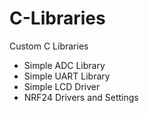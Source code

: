 # C-Libraries
Custom C Libraries 
- Simple ADC Library
- Simple UART Library
- Simple LCD Driver
- NRF24 Drivers and Settings
